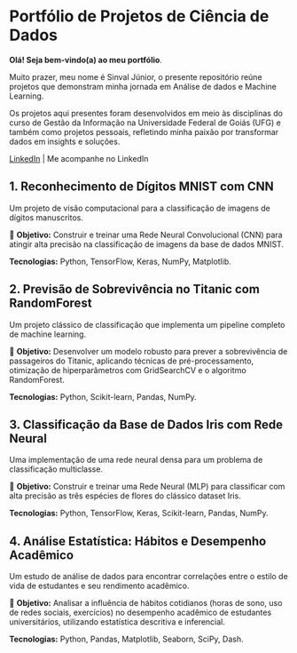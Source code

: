 # Portfólio de Projetos de Ciência de Dados

**Olá! Seja bem-vindo(a) ao meu portfólio**. 

Muito prazer, meu nome é Sinval Júnior, o presente repositório reúne projetos que demonstram minha jornada em Análise de dados e Machine Learning.

Os projetos aqui presentes foram desenvolvidos em meio às disciplinas do curso de Gestão da Informação na Universidade Federal de Goiás (UFG) e também como projetos pessoais, refletindo minha paixão por transformar dados em insights e soluções.

[LinkedIn](https://www.linkedin.com/in/sinval-luiz-de-lima-j%C3%BAnior-0511b7232?lipi=urn%3Ali%3Apage%3Ad_flagship3_profile_view_base_contact_details%3B5dDsxUloRTWhpRyym8ph8g%3D%3D)  | Me acompanhe no LinkedIn

## 1. Reconhecimento de Dígitos MNIST com CNN
Um projeto de visão computacional para a classificação de imagens de dígitos manuscritos.

🎯 **Objetivo:** Construir e treinar uma Rede Neural Convolucional (CNN) para atingir alta precisão na classificação de imagens da base de dados MNIST.

**Tecnologias:** Python, TensorFlow, Keras, NumPy, Matplotlib.

## 2. Previsão de Sobrevivência no Titanic com RandomForest
Um projeto clássico de classificação que implementa um pipeline completo de machine learning.

🎯 **Objetivo:** Desenvolver um modelo robusto para prever a sobrevivência de passageiros do Titanic, aplicando técnicas de pré-processamento, otimização de hiperparâmetros com GridSearchCV e o algoritmo RandomForest.

**Tecnologias:** Python, Scikit-learn, Pandas, NumPy.

## 3. Classificação da Base de Dados Iris com Rede Neural
Uma implementação de uma rede neural densa para um problema de classificação multiclasse.

🎯 **Objetivo:** Construir e treinar uma Rede Neural (MLP) para classificar com alta precisão as três espécies de flores do clássico dataset Iris.

**Tecnologias:** Python, TensorFlow, Keras, Scikit-learn, Pandas, NumPy.

## 4. Análise Estatística: Hábitos e Desempenho Acadêmico
Um estudo de análise de dados para encontrar correlações entre o estilo de vida de estudantes e seu rendimento acadêmico.

🎯 **Objetivo:** Analisar a influência de hábitos cotidianos (horas de sono, uso de redes sociais, exercícios) no desempenho acadêmico de estudantes universitários, utilizando estatística descritiva e inferencial.

**Tecnologias:** Python, Pandas, Matplotlib, Seaborn, SciPy, Dash.
